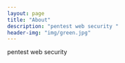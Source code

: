 ```yaml
---
layout: page
title: "About"
description: "pentest web security " 
header-img: "img/green.jpg"
---
```



pentest web security




